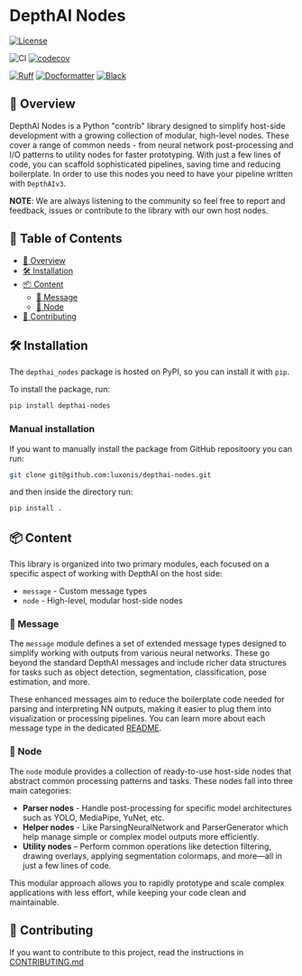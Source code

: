 # DepthAI Nodes

[![License](https://img.shields.io/badge/License-Apache_2.0-blue.svg)](https://opensource.org/licenses/Apache-2.0)

![CI](https://github.com/luxonis/depthai-nodes/actions/workflows/ci.yaml/badge.svg?event=pull_request)
[![codecov](https://codecov.io/gh/luxonis/depthai-nodes/graph/badge.svg?token=ZG493MZ07B)](https://codecov.io/gh/luxonis/depthai-nodes)

[![Ruff](https://img.shields.io/endpoint?url=https://raw.githubusercontent.com/astral-sh/ruff/main/assets/badge/v2.json)](https://github.com/astral-sh/ruff)
[![Docformatter](https://img.shields.io/badge/%20formatter-docformatter-fedcba.svg)](https://github.com/PyCQA/docformatter)
[![Black](https://img.shields.io/badge/code%20style-black-000000.svg)](https://github.com/psf/black)

## 🌟 Overview

DepthAI Nodes is a Python "contrib" library designed to simplify host-side development with a growing collection of modular, high-level nodes. These cover a range of common needs - from neural network post-processing and I/O patterns to utility nodes for faster prototyping. With just a few lines of code, you can scaffold sophisticated pipelines, saving time and reducing boilerplate. In order to use this nodes you need to have your pipeline written with `DepthAIv3`.

**NOTE**:
We are always listening to the community so feel free to report and feedback, issues or contribute to the library with our own host nodes.

## 📜 Table of Contents

- [🌟 Overview](#overview)
- [🛠️ Installation](#installation)
- [📦 Content](#content)
  - [📨 Message](#message)
  - [🧩 Node](#node)
- [🤝 Contributing](#contributing)

## 🛠️ Installation

The `depthai_nodes` package is hosted on PyPI, so you can install it with `pip`.

To install the package, run:

```bash
pip install depthai-nodes
```

### Manual installation

If you want to manually install the package from GitHub repositoory you can run:

```bash
git clone git@github.com:luxonis/depthai-nodes.git
```

and then inside the directory run:

```bash
pip install .
```

## 📦 Content

This library is organized into two primary modules, each focused on a specific aspect of working with DepthAI on the host side:

- `message` - Custom message types
- `node` - High-level, modular host-side nodes

### 📨 Message

The `message` module defines a set of extended message types designed to simplify working with outputs from various neural networks. These go beyond the standard DepthAI messages and include richer data structures for tasks such as object detection, segmentation, classification, pose estimation, and more.

These enhanced messages aim to reduce the boilerplate code needed for parsing and interpreting NN outputs, making it easier to plug them into visualization or processing pipelines. You can learn more about each message type in the dedicated [README](./depthai_nodes/message/README.md).

### 🧩 Node

The `node` module provides a collection of ready-to-use host-side nodes that abstract common processing patterns and tasks. These nodes fall into three main categories:

- **Parser nodes** - Handle post-processing for specific model architectures such as YOLO, MediaPipe, YuNet, etc.
- **Helper nodes** - Like ParsingNeuralNetwork and ParserGenerator which help manage simple or complex model outputs more efficiently.
- **Utility nodes** – Perform common operations like detection filtering, drawing overlays, applying segmentation colormaps, and more—all in just a few lines of code.

This modular approach allows you to rapidly prototype and scale complex applications with less effort, while keeping your code clean and maintainable.

## 🤝 Contributing

If you want to contribute to this project, read the instructions in [CONTRIBUTING.md](./CONTRIBUTING.md)
